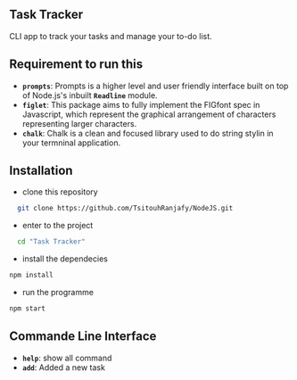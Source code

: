 ## Task Tracker
CLI app to track your tasks and manage your to-do list.

## Requirement to run this
 - **`prompts`**: Prompts is a higher level and user friendly interface built on top of Node.js's inbuilt **`Readline`** module.
 - **`figlet`**: This package aims to fully implement the FIGfont spec in Javascript, which represent the graphical arrangement of characters representing larger characters.
 - **`chalk`**: Chalk is a clean and focused library used to do string stylin in your termninal application.

## Installation

 - clone this repository
  ```bash
    git clone https://github.com/TsitouhRanjafy/NodeJS.git
  ```
 - enter to the project
  ```bash
    cd "Task Tracker"
  ```
 - install the dependecies
  ```bash
  npm install
  ```
 - run the programme
  ```bash
  npm start
  ```

## Commande Line Interface

 - **`help`**: show all command
 - **`add`**: Added a new task 

